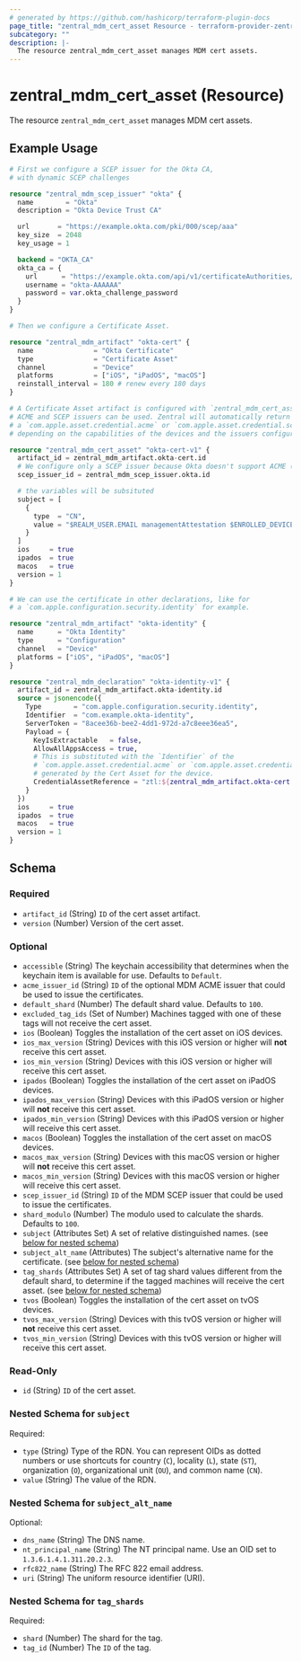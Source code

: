 ```yaml
---
# generated by https://github.com/hashicorp/terraform-plugin-docs
page_title: "zentral_mdm_cert_asset Resource - terraform-provider-zentral"
subcategory: ""
description: |-
  The resource zentral_mdm_cert_asset manages MDM cert assets.
---
```


# zentral_mdm_cert_asset (Resource)

The resource `zentral_mdm_cert_asset` manages MDM cert assets.

## Example Usage

```terraform
# First we configure a SCEP issuer for the Okta CA,
# with dynamic SCEP challenges

resource "zentral_mdm_scep_issuer" "okta" {
  name        = "Okta"
  description = "Okta Device Trust CA"

  url       = "https://example.okta.com/pki/000/scep/aaa"
  key_size  = 2048
  key_usage = 1

  backend = "OKTA_CA"
  okta_ca = {
    url      = "https://example.okta.com/api/v1/certificateAuthorities/000/registrationAuthorities/aaa/challenge"
    username = "okta-AAAAAA"
    password = var.okta_challenge_password
  }
}

# Then we configure a Certificate Asset.

resource "zentral_mdm_artifact" "okta-cert" {
  name               = "Okta Certificate"
  type               = "Certificate Asset"
  channel            = "Device"
  platforms          = ["iOS", "iPadOS", "macOS"]
  reinstall_interval = 180 # renew every 180 days
}

# A Certificate Asset artifact is configured with `zentral_mdm_cert_asset` resources.
# ACME and SCEP issuers can be used. Zentral will automatically return
# a `com.apple.asset.credential.acme` or `com.apple.asset.credential.scep`
# depending on the capabilities of the devices and the issuers configuration.

resource "zentral_mdm_cert_asset" "okta-cert-v1" {
  artifact_id = zentral_mdm_artifact.okta-cert.id
  # We configure only a SCEP issuer because Okta doesn't support ACME (yet?).
  scep_issuer_id = zentral_mdm_scep_issuer.okta.id

  # the variables will be subsituted
  subject = [
    {
      type  = "CN",
      value = "$REALM_USER.EMAIL managementAttestation $ENROLLED_DEVICE.SERIAL_NUMBER"
    }
  ]
  ios     = true
  ipados  = true
  macos   = true
  version = 1
}

# We can use the certificate in other declarations, like for
# a `com.apple.configuration.security.identity` for example.

resource "zentral_mdm_artifact" "okta-identity" {
  name      = "Okta Identity"
  type      = "Configuration"
  channel   = "Device"
  platforms = ["iOS", "iPadOS", "macOS"]
}

resource "zentral_mdm_declaration" "okta-identity-v1" {
  artifact_id = zentral_mdm_artifact.okta-identity.id
  source = jsonencode({
    Type        = "com.apple.configuration.security.identity",
    Identifier  = "com.example.okta-identity",
    ServerToken = "8acee36b-bee2-4dd1-972d-a7c8eee36ea5",
    Payload = {
      KeyIsExtractable   = false,
      AllowAllAppsAccess = true,
      # This is substituted with the `Identifier` of the 
      # `com.apple.asset.credential.acme` or `com.apple.asset.credential.scep`
      # generated by the Cert Asset for the device.
      CredentialAssetReference = "ztl:${zentral_mdm_artifact.okta-cert.id}"
    }
  })
  ios     = true
  ipados  = true
  macos   = true
  version = 1
}
```

<!-- schema generated by tfplugindocs -->
## Schema

### Required

- `artifact_id` (String) `ID` of the cert asset artifact.
- `version` (Number) Version of the cert asset.

### Optional

- `accessible` (String) The keychain accessibility that determines when the keychain item is available for use. Defaults to `Default`.
- `acme_issuer_id` (String) `ID` of the optional MDM ACME issuer that could be used to issue the certificates.
- `default_shard` (Number) The default shard value. Defaults to `100`.
- `excluded_tag_ids` (Set of Number) Machines tagged with one of these tags will not receive the cert asset.
- `ios` (Boolean) Toggles the installation of the cert asset on iOS devices.
- `ios_max_version` (String) Devices with this iOS version or higher will **not** receive this cert asset.
- `ios_min_version` (String) Devices with this iOS version or higher will receive this cert asset.
- `ipados` (Boolean) Toggles the installation of the cert asset on iPadOS devices.
- `ipados_max_version` (String) Devices with this iPadOS version or higher will **not** receive this cert asset.
- `ipados_min_version` (String) Devices with this iPadOS version or higher will receive this cert asset.
- `macos` (Boolean) Toggles the installation of the cert asset on macOS devices.
- `macos_max_version` (String) Devices with this macOS version or higher will **not** receive this cert asset.
- `macos_min_version` (String) Devices with this macOS version or higher will receive this cert asset.
- `scep_issuer_id` (String) `ID` of the MDM SCEP issuer that could be used to issue the certificates.
- `shard_modulo` (Number) The modulo used to calculate the shards. Defaults to `100`.
- `subject` (Attributes Set) A set of relative distinguished names. (see [below for nested schema](#nestedatt--subject))
- `subject_alt_name` (Attributes) The subject's alternative name for the certificate. (see [below for nested schema](#nestedatt--subject_alt_name))
- `tag_shards` (Attributes Set) A set of tag shard values different from the default shard, to determine if the tagged machines will receive the cert asset. (see [below for nested schema](#nestedatt--tag_shards))
- `tvos` (Boolean) Toggles the installation of the cert asset on tvOS devices.
- `tvos_max_version` (String) Devices with this tvOS version or higher will **not** receive this cert asset.
- `tvos_min_version` (String) Devices with this tvOS version or higher will receive this cert asset.

### Read-Only

- `id` (String) `ID` of the cert asset.

<a id="nestedatt--subject"></a>
### Nested Schema for `subject`

Required:

- `type` (String) Type of the RDN. You can represent OIDs as dotted numbers or use shortcuts for country (`C`), locality (`L`), state (`ST`), organization (`O`), organizational unit (`OU`), and common name (`CN`).
- `value` (String) The value of the RDN.


<a id="nestedatt--subject_alt_name"></a>
### Nested Schema for `subject_alt_name`

Optional:

- `dns_name` (String) The DNS name.
- `nt_principal_name` (String) The NT principal name. Use an OID set to `1.3.6.1.4.1.311.20.2.3`.
- `rfc822_name` (String) The RFC 822 email address.
- `uri` (String) The uniform resource identifier (URI).


<a id="nestedatt--tag_shards"></a>
### Nested Schema for `tag_shards`

Required:

- `shard` (Number) The shard for the tag.
- `tag_id` (Number) The `ID` of the tag.
